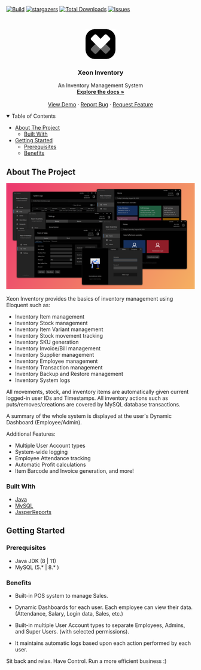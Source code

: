 [![Build][builds-shield]][stars-url]
[![stargazers][stars-shield]][stars-url]
[![Total Downloads][downloads-shield]][downloads-url]
[![Issues][issues-shield]][issues-url]


<!-- PROJECT LOGO -->
<br />
<p align="center">
  <a href="https://github.com/0x5un5h1n3/xeon-inventory">
    <img src="images/logo.png" alt="Logo" width="80" height="80">
  </a>

  <h3 align="center">Xeon Inventory</h3>

  <p align="center">
    An Inventory Management System
    <br />
    <a href="https://github.com/0x5un5h1n3/xeon-inventory"><strong>Explore the docs »</strong></a>
    <br />
    <br />
    <a href="https://github.com/0x5un5h1n3/xeon-inventory">View Demo</a>
    ·
    <a href="https://github.com/0x5un5h1n3/xeon-inventory/issues">Report Bug</a>
    ·
    <a href="https://github.com/0x5un5h1n3/xeon-inventory/issues">Request Feature</a>
  </p>
</p>



<!-- TABLE OF CONTENTS -->
<details open="open">
  <summary>Table of Contents</summary>
  <Ul>
    <li>
      <a href="#about-the-project">About The Project</a>
      <ul>
        <li><a href="#built-with">Built With</a></li>
      </ul>
    </li>
    <li>
      <a href="#getting-started">Getting Started</a>
      <ul>
        <li><a href="#prerequisites">Prerequisites</a></li>
        <li><a href="#benefits">Benefits</a></li>
        </ul>
    </li>
  </Ul>
</details>




<!-- ABOUT THE PROJECT -->
## About The Project

[![Xeon Inventory Screenshot][product-screenshot]](https://example.com)

Xeon Inventory provides the basics of inventory management using Eloquent such as:

- Inventory Item management
- Inventory Stock management
- Inventory Item Variant management
- Inventory Stock movement tracking
- Inventory SKU generation
- Inventory Invoice/Bill management
- Inventory Supplier management
- Inventory Employee management
- Inventory Transaction management
- Inventory Backup and Restore management
- Inventory System logs

All movements, stock, and inventory items are automatically given current logged-in user IDs and Timestamps. All inventory actions such as puts/removes/creations are covered by MySQL database transactions.

A summary of the whole system is displayed at the user's Dynamic Dashboard (Employee/Admin).


Additional Features:
* Multiple User Account types
* System-wide logging
* Employee Attendance tracking
* Automatic Profit calculations
* Item Barcode and Invoice generation, and more!

### Built With

* [Java](https://www.oracle.com/java/)
* [MySQL](https://www.mysql.com/)
* [JasperReports](https://community.jaspersoft.com/project/jasperreports-library)



<!-- GETTING STARTED -->
## Getting Started


### Prerequisites

- Java JDK (8 | 11)
- MySQL (5.* | 8.* )

### Benefits

- Built-in POS system to manage Sales. 
  
- Dynamic Dashboards for each user. Each employee can view their data. (Attendance, Salary, Login data, Sales, etc.) 

- Built-in multiple User Account types to separate Employees, Admins, and Super Users. (with selected permissions). 

- It maintains automatic logs based upon each action performed by each user.
  

Sit back and relax. Have Control. 
Run a more efficient business :)

<!-- MARKDOWN LINKS & IMAGES -->
[builds-shield]: https://img.shields.io/appveyor/build/0x5un5h1n3/xeon-inventory?style=for-the-badge
[builds-url]: https://github.com/0x5un5h1n3/xeon-inventory/stargazers

[stars-shield]: https://img.shields.io/github/stars/0x5un5h1n3/xeon-inventory.svg?style=for-the-badge
[stars-url]: https://github.com/0x5un5h1n3/xeon-inventory/stargazers

[downloads-shield]: https://img.shields.io/packagist/dt/0x5un5h1n3/xeon-inventory.svg?style=for-the-badge
[downloads-url]: https://github.com/0x5un5h1n3/xeon-inventory/stargazers



[issues-shield]: https://img.shields.io/github/issues/0x5un5h1n3/xeon-inventory.svg?style=for-the-badge
[issues-url]: https://github.com/0x5un5h1n3/xeon-inventory/issues

[product-screenshot]: images/screenshot.png